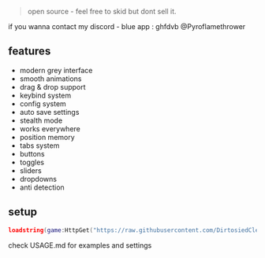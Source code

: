 > open source - feel free to skid but dont sell it.

if you wanna contact my discord - blue app : ghfdvb @Pyroflamethrower

## features
- modern grey interface
- smooth animations
- drag & drop support
- keybind system
- config system
- auto save settings
- stealth mode
- works everywhere
- position memory
- tabs system
- buttons
- toggles
- sliders
- dropdowns
- anti detection

## setup
```lua
loadstring(game:HttpGet("https://raw.githubusercontent.com/DirtosiedCleans/VortexUI/refs/heads/main/source.lua"))()
```

check USAGE.md for examples and settings
